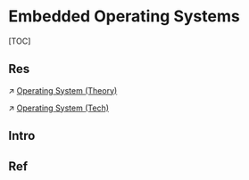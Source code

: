 # Embedded Operating Systems

[TOC]



## Res
↗ [Operating System (Theory)](../../../🔑%20CS_Core/🧬%20Computer%20System/Operating%20System%20(Theory)/Operating%20System%20(Theory).md)

↗ [Operating System (Tech)](../../../🔑%20CS_Core/🥷🏼%20Operating%20System%20(Tech)/Operating%20System%20(Tech).md)



## Intro


## Ref

